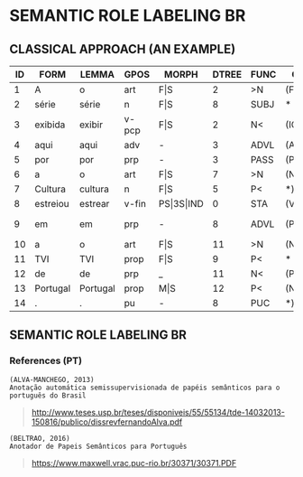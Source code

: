 # SEMANTIC ROLE LABELING BR
## CLASSICAL APPROACH (AN EXAMPLE)

| ID | FORM     | LEMMA    | GPOS  | MORPH       | DTREE | FUNC | CTREE     | PRED     | ARG       |
|----|----------|----------|-------|-------------|-------|------|-----------|----------|-----------|
| 1  | A        | o        | art   | F\|S        | 2     | >N   | (FCL(NP*  | -        | *         |
| 2  | série    | série    | n     | F\|S        | 8     | SUBJ | *         | -        | (A1*)     |
| 3  | exibida  | exibir   | v-pcp | F\|S        | 2     | N<   | (ICL(VP*) | -        | *         |
| 4  | aqui     | aqui     | adv   | -           | 3     | ADVL | (ADVP*)   | -        | *         |
| 5  | por      | por      | prp   | -           | 3     | PASS | (PP*      | -        | *         |
| 6  | a        | o        | art   | F\|S        | 7     | >N   | (NP*      | -        | *         |
| 7  | Cultura  | cultura  | n     | F\|S        | 5     | P<   | *)))      | -        | *         |
| 8  | estreiou | estrear  | v-fin | PS\|3S\|IND | 0     | STA  | (VP*)     | estreiar | *         |
| 9  | em       | em       | prp   | -           | 8     | ADVL | (PP*      | -        | (AM-LOC*) |
| 10 | a        | o        | art   | F\|S        | 11    | >N   | (NP*      | -        | *         |
| 11 | TVI      | TVI      | prop  | F\|S        | 9     | P<   | *         | -        | *         |
| 12 | de       | de       | prp   | _           | 11    | N<   | (PP*      | -        | *         |
| 13 | Portugal | Portugal | prop  | M\|S        | 12    | P<   | (NP*))))  | _        | *         |
| 14 | .        | .        | pu    | -           | 8     | PUC  | *)        | -        | *         |

## SEMANTIC ROLE LABELING BR
### References (PT)
    (ALVA-MANCHEGO, 2013)
    Anotação automática semissupervisionada de papéis semânticos para o português do Brasil
>http://www.teses.usp.br/teses/disponiveis/55/55134/tde-14032013-150816/publico/dissrevfernandoAlva.pdf

    (BELTRAO, 2016)
    Anotador de Papeis Semânticos para Português
>https://www.maxwell.vrac.puc-rio.br/30371/30371.PDF
